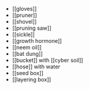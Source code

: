 - [[gloves]]
- [[pruner]]
- [[shovel]]
- [[pruning saw]]
- [[sickle]]
- [[growth hormone]]
- [[neem oil]]
- [[bat dung]]
- [[bucket]] with [[cyber soil]]
- [[hose]] with water
- [[seed box]]
- [[layering box]]